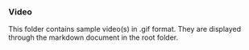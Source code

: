 ### Video
This folder contains sample video(s) in .gif format. They are displayed through the markdown document in the root folder.
